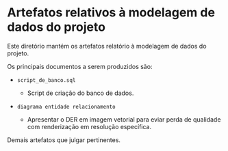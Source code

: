 # Artefatos relativos à modelagem de dados do projeto

Este diretório mantém os artefatos relatório à modelagem de dados do projeto. 

Os principais documentos a serem produzidos são:


* `script_de_banco.sql`
	* Script de criação do banco de dados.

* `diagrama entidade relacionamento`
	* Apresentar o DER em imagem vetorial para eviar perda de qualidade com renderização em resolução específica.

Demais artefatos que julgar pertinentes.